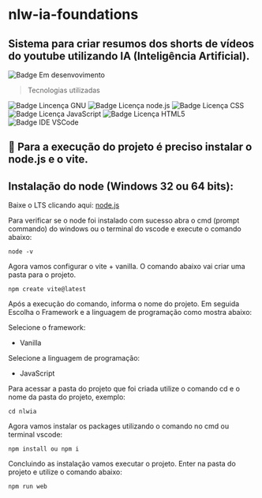 # nlw-ia-foundations

## Sistema para criar resumos dos shorts de vídeos do youtube utilizando IA (Inteligência Artificial).

![Badge Em desenvovimento](https://img.shields.io/badge/Status-EM%20DESENVOLVIMENTO-green)

> Tecnologias utilizadas

![Badge Lincença GNU](https://img.shields.io/badge/License-GNU-orange)
![Badge Licença node.js](https://img.shields.io/badge/Interpreter-NODE.JS-brightgreen)
![Badge Licença CSS](https://img.shields.io/badge/Style-CSS-blue)
![Badge Licença JavaScript](https://shields.io/badge/Front/BackEnd-JavaScript-yellow)
![Badge Licença HTML5](https://img.shields.io/badge/Marking-HTML5-orange)
![Badge IDE VSCode](https://img.shields.io/badge/IDE-VSCode-blue)

## :hammer: Para a execução do projeto é preciso instalar o node.js e o vite.

## Instalação do node (Windows 32 ou 64 bits):

Baixe o LTS clicando aqui: [node.js](https://nodejs.org/pt-br/download)

Para verificar se o node foi instalado com sucesso abra o cmd (prompt commando) do windows ou o terminal do vscode e execute o comando abaixo:

```
node -v
```

Agora vamos configurar o vite + vanilla. O comando abaixo vai criar uma pasta para o projeto.

```
npm create vite@latest
```

Após a execução do comando, informa o nome do projeto. Em seguida Escolha o Framework e a linguagem de programação como mostra abaixo:

Selecione o framework:

- Vanilla

Selecione a linguagem de programação:

- JavaScript

Para acessar a pasta do projeto que foi criada utilize o comando cd e o nome da pasta do projeto, exemplo:

```
cd nlwia
```

Agora vamos instalar os packages utilizando o comando no cmd ou terminal vscode:

```
npm install ou npm i
```

Concluindo as instalação vamos executar o projeto. Enter na pasta do projeto e utilize o comando abaixo:

```
npm run web
```
